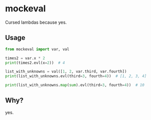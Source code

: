 # mockeval
Cursed lambdas because yes.

## Usage
```py
from mockeval import var, val

times2 = var.x * 2
print(times2.evl(x=2))  # 4

list_with_unknowns = val([1, 2, var.third, var.fourth])
print(list_with_unknowns.evl(third=3, fourth=4))  # [1, 2, 3, 4]

print(list_with_unknowns.map(sum).evl(third=3, fourth=4))  # 10
```

## Why?
yes.
